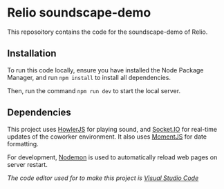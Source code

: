 # Relio soundscape-demo

This reposoitory contains the code for the soundscape-demo of Relio.

## Installation
To run this code locally, ensure you have installed the Node Package Manager, and run ```npm install``` to install all dependencies.

Then, run the command ```npm run dev``` to start the local server.

## Dependencies
This project uses [HowlerJS](https://howlerjs.com/) for playing sound, and [Socket.IO](https://socket.io/) for real-time updates of the coworker environment. It also uses [MomentJS](https://momentjs.com/) for date formatting. 

For development, [Nodemon](https://nodemon.io/) is used to automatically reload web pages on server restart.



*The code editor used for to make this project is [Visual Studio Code](https://code.visualstudio.com/)*
